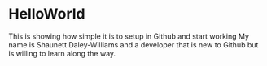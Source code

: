 # HelloWorld
This is showing how simple it is to setup in Github and start working
My name is Shaunett Daley-Williams and a developer that is new to Github but is willing to learn along the way.
